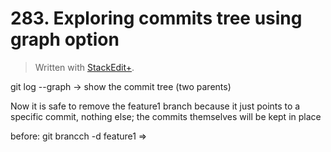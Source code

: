 # 283. Exploring commits tree using graph option


> Written with [StackEdit+](https://stackedit.net/).


git log --graph -> show the commit tree (two parents)

Now it is safe to remove the feature1 branch because it just points to a specific commit, nothing else; the commits themselves will be kept in place

before: 
git brancch -d feature1 =>



<!--stackedit_data:
eyJoaXN0b3J5IjpbMjEzMzEzNjgwMSwtMTI5MDA4OTY2NSwxOT
MxMzY1NjgxLC0xNTA2NjkwMTI0XX0=
-->